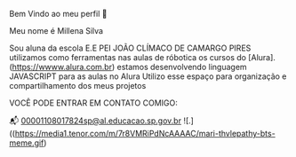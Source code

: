 Bem Vindo ao meu perfil 💜

Meu nome é Millena Silva

Sou aluna da escola E.E PEI JOÃO CLÍMACO DE CAMARGO PIRES
utilizamos como ferramentas nas aulas de róbotica os cursos do [Alura].(https://wwww.alura.com.br)
estamos desenvolvendo linguagem JAVASCRIPT para as aulas no Alura
Utilizo esse espaço para organização e compartilhamento dos meus projetos 

VOCÊ PODE ENTRAR EM CONTATO COMIGO:

📬 00001108017824sp@al.educacao.sp.gov.br
![.]((https://media1.tenor.com/m/7r8VMRiPdNcAAAAC/mari-thvlepathy-bts-meme.gif)
